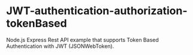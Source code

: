 # JWT-authentication-authorization-tokenBased
Node.js Express Rest API example that supports Token Based Authentication with JWT (JSONWebToken).
